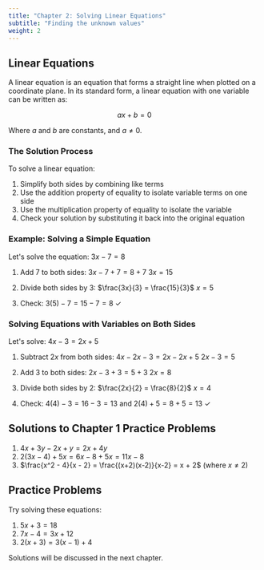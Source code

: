 ```yaml
---
title: "Chapter 2: Solving Linear Equations"
subtitle: "Finding the unknown values"
weight: 2
---
```


## Linear Equations

A linear equation is an equation that forms a straight line when plotted on a coordinate plane. In its standard form, a linear equation with one variable can be written as:

$$ax + b = 0$$

Where $a$ and $b$ are constants, and $a \neq 0$.

### The Solution Process

To solve a linear equation:

1. Simplify both sides by combining like terms
2. Use the addition property of equality to isolate variable terms on one side
3. Use the multiplication property of equality to isolate the variable
4. Check your solution by substituting it back into the original equation

### Example: Solving a Simple Equation

Let's solve the equation: $3x - 7 = 8$

1. Add 7 to both sides:
   $3x - 7 + 7 = 8 + 7$
   $3x = 15$

2. Divide both sides by 3:
   $\frac{3x}{3} = \frac{15}{3}$
   $x = 5$

3. Check: $3(5) - 7 = 15 - 7 = 8$ ✓

### Solving Equations with Variables on Both Sides

Let's solve: $4x - 3 = 2x + 5$

1. Subtract $2x$ from both sides:
   $4x - 2x - 3 = 2x - 2x + 5$
   $2x - 3 = 5$

2. Add 3 to both sides:
   $2x - 3 + 3 = 5 + 3$
   $2x = 8$

3. Divide both sides by 2:
   $\frac{2x}{2} = \frac{8}{2}$
   $x = 4$

4. Check: $4(4) - 3 = 16 - 3 = 13$ and $2(4) + 5 = 8 + 5 = 13$ ✓

## Solutions to Chapter 1 Practice Problems

1. $4x + 3y - 2x + y = 2x + 4y$
2. $2(3x - 4) + 5x = 6x - 8 + 5x = 11x - 8$
3. $\frac{x^2 - 4}{x - 2} = \frac{(x+2)(x-2)}{x-2} = x + 2$ (where $x \neq 2$)

## Practice Problems

Try solving these equations:

1. $5x + 3 = 18$
2. $7x - 4 = 3x + 12$
3. $2(x + 3) = 3(x - 1) + 4$

Solutions will be discussed in the next chapter.